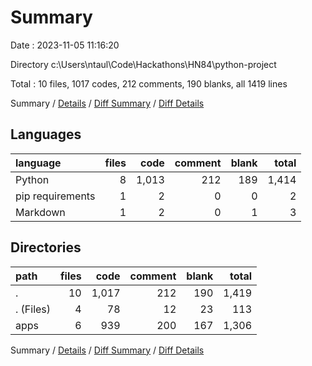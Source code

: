 # Summary

Date : 2023-11-05 11:16:20

Directory c:\\Users\\ntaul\\Code\\Hackathons\\HN84\\python-project

Total : 10 files,  1017 codes, 212 comments, 190 blanks, all 1419 lines

Summary / [Details](details.md) / [Diff Summary](diff.md) / [Diff Details](diff-details.md)

## Languages
| language | files | code | comment | blank | total |
| :--- | ---: | ---: | ---: | ---: | ---: |
| Python | 8 | 1,013 | 212 | 189 | 1,414 |
| pip requirements | 1 | 2 | 0 | 0 | 2 |
| Markdown | 1 | 2 | 0 | 1 | 3 |

## Directories
| path | files | code | comment | blank | total |
| :--- | ---: | ---: | ---: | ---: | ---: |
| . | 10 | 1,017 | 212 | 190 | 1,419 |
| . (Files) | 4 | 78 | 12 | 23 | 113 |
| apps | 6 | 939 | 200 | 167 | 1,306 |

Summary / [Details](details.md) / [Diff Summary](diff.md) / [Diff Details](diff-details.md)